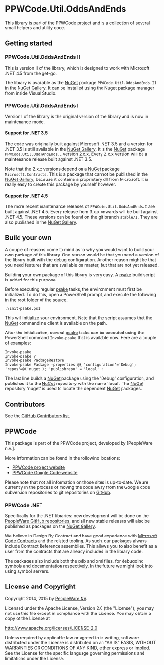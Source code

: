 # PPWCode.Util.OddsAndEnds

This library is part of the PPWCode project and is a collection of several small helpers and utility code.


## Getting started

### PPWCode.Util.OddsAndEnds II

This is version II of the library, which is designed to work with Microsoft .NET 4.5 from the get-go.

The library is available as the [NuGet] package `PPWCode.Util.OddsAndEnds.II` in the [NuGet Gallery].  It can be installed using the Nuget package manager from inside Visual Studio.


### PPWCode.Util.OddsAndEnds I

Version I of the library is the original version of the library and is now in maintenance mode.

#### Support for .NET 3.5

The code was originally built against Microsoft .NET 3.5 and a version for .NET 3.5 is still available in the [NuGet Gallery].  It is the [NuGet] package `PPWCode.Util.OddsAndEnds.I` version 2.x.x.  Every 2.x.x version will be a maintenance release built against .NET 3.5.

Note that the 2.x.x versions depend on a [NuGet] package `Microsoft.Contracts`.  This is a package that cannot be published in the [NuGet Gallery], because it contains a proprietary dll from Microsoft.  It is really easy to create this package by yourself however.

#### Support for .NET 4.5

The more recent maintenance releases of `PPWCode.Util.OddsAndEnds.I`  are built against .NET 4.5.  Every release from 3.x.x onwards will be built against .NET 4.5.  These versions can be found on the git branch `stable/I`.  They are also published in the [NuGet Gallery].


## Build your own

A couple of reasons come to mind as to why you would want to build your own package of
this library. One reason would be that you need a version of the library built
with the debug configuration. Another reason might be that you need features
that are available on master, but that are not yet released.

Building your own package of this library is very easy.  A [psake] build script is
added for this purpose.

Before executing regular [psake] tasks, the environment must first be initialized.
To do this, open a PowerShell prompt, and execute the following in the root folder
of the source.

    .\init-psake.ps1

This will initialize your environment. Note that the script assumes that the
[NuGet] commandline client is available on the path.

After the initialization, several [psake] tasks can be executed using the
PowerShell command `Invoke-psake` that is available now. Here are a couple
of examples:

    Invoke-psake
    Invoke-psake ?
    Invoke-psake PackageRestore
    Invoke-psake Package -properties @{ 'configuration'='Debug'; 'repos'=@('nuget'); 'publishrepo' = 'local' }

The last line builds a [NuGet] package using the 'Debug' configuration, and publishes
it to the [NuGet] repository with the name 'local'. The [NuGet] repository 'nuget'
is used to locate the dependent [NuGet] packages.


## Contributors

See the [GitHub Contributors list].


## PPWCode

This package is part of the PPWCode project, developed by [PeopleWare n.v.].

More information can be found in the following locations:
* [PPWCode project website]
* [PPWCode Google Code website]

Please note that not all information on those sites is up-to-date. We are
currently in the process of moving the code away from the Google code
subversion repositories to git repositories on [GitHub].


### PPWCode .NET

Specifically for the .NET libraries: new development will be done on the
[PeopleWare GitHub repositories], and all new stable releases will also
be published as packages on the [NuGet Gallery].

We believe in Design By Contract and have good experience with
[Microsoft Code Contracts] and the related tooling.  As such, our packages
always include Contract Reference assemblies.  This allows you to also
benefit as a user from the contracts that are already included in the
library code.

The packages also include both the pdb and xml files, for debugging symbols
and documentation respectively.  In the future we might look into using
symbol servers.


## License and Copyright

Copyright 2014, 2015 by [PeopleWare NV].

Licensed under the Apache License, Version 2.0 (the "License");
you may not use this file except in compliance with the License.
You may obtain a copy of the License at

http://www.apache.org/licenses/LICENSE-2.0

Unless required by applicable law or agreed to in writing, software
distributed under the License is distributed on an "AS IS" BASIS,
WITHOUT WARRANTIES OR CONDITIONS OF ANY KIND, either express or implied.
See the License for the specific language governing permissions and
limitations under the License.



[PPWCode project website]: http://www.ppwcode.org
[PPWCode Google Code website]: http://ppwcode.googlecode.com

[PeopleWare NV]: http://www.peopleware.be/

[NuGet]: https://www.nuget.org/
[NuGet Gallery]: https://www.nuget.org/policies/About

[GitHub]: https://github.com
[PeopleWare GitHub repositories]: https://github.com/peopleware

[Microsoft Code Contracts]: http://research.microsoft.com/en-us/projects/contracts/

[GitHub Contributors list]: https://github.com/peopleware/net-ppwcode-util-oddsandends/graphs/contributors

[psake]: https://github.com/psake/psake
